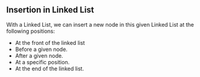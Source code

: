 ## Insertion in Linked List

With a Linked List, we can insert a new node in this given Linked List at the following positions:

- At the front of the linked list  
- Before a given node.
- After a given node.
- At a specific position.
- At the end of the linked list.
